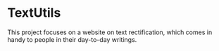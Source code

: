 # TextUtils
This project focuses on a website on text rectification, which comes in handy to people in their day-to-day writings.
